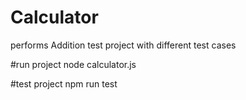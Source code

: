 # Calculator
performs Addition
test project with different test cases

#run project
node calculator.js

#test project
npm run test


